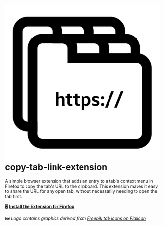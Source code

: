 # ![extension logo](./artifacts/tab-copy-icon-1.png) copy-tab-link-extension

A simple browser extension that adds an entry to a tab's context menu in Firefox to copy the tab's URL to the clipboard. This extension makes it easy to share the URL for any open tab, without necessarily needing to open the tab first.

🖥 [**Install the Extension for Firefox**](https://addons.mozilla.org/en-US/firefox/addon/copy-tab-link/)

🖼 _Logo contains graphics derived from [Freepik tab icons on Flaticon](https://www.flaticon.com/free-icon/tabs_1665599)_
